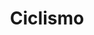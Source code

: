 ---
title: Ciclismo
layout: collection
permalink: /ciclismo/
collection: ciclismo
entries_layout: grid
sort_by: date
---